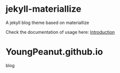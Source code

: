 # jekyll-materiallize
A jekyll blog theme based on materiallize


Check the documentation of usage here: [Introduction](http://leftstick.github.io/jekyll-materiallize/tutorial/2015/04/10/theme-introduction/)
# YoungPeanut.github.io
blog
